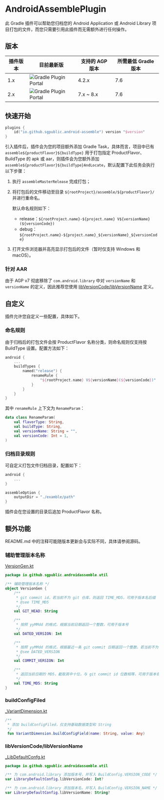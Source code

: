 # AndroidAssemblePlugin

此 Gradle 插件可以帮助您归档您的 Android Application 或 Android Library 项目打包的文件，而您只需要引用此插件而无需额外进行任何操作。

## 版本

| 插件版本 | 目前最新版                                                   | 支持的 AGP 版本 | 所需最低 Gradle 版本 |
| -------- | ------------------------------------------------------------ | --------------- | -------------------- |
| 1.x      | ![Gradle Plugin Portal](https://img.shields.io/gradle-plugin-portal/v/io.github.sgpublic.android-assemble?versionPrefix=1.) | 4.2.x           | 7.6                  |
| 2.x      | ![Gradle Plugin Portal](https://img.shields.io/gradle-plugin-portal/v/io.github.sgpublic.android-assemble?versionPrefix=2.) | 7.x ~ 8.x       | 7.6                  |

## 快速开始

```kotlin
plugins {
    id("io.github.sgpublic.android-assemble") version "$version"
}
```

引入插件后，插件会为您的项目额外添加 Gradle Task，具体而言，项目中已有 `assemble${productFlavor}${buildType}` 用于打包指定 ProductFlavor、BuildType 的 apk 或 aar，则插件会为您额外添加 `assemble${productFlavor}${buildType}AndLocate`，默认配置下此任务会执行以下步骤：

1. 执行 `assembleMasterRelease` 完成打包；

2. 将打包后的文件移动至目录 `${rootProject}/assemble/${productFlavor}/` 并进行重命名。

   默认命名规则如下：

   - release：`${rootProject.name}-${project.name} V${versionName}(${versionCode})`
   - debug：`${rootProject.name}-${project.name}_${versionName}_${versionCode}`

3. 打开文件浏览器并高亮显示打包后的文件（暂时仅支持 Windows 和 macOS）。

### 针对 AAR

由于 AGP v7 彻底移除了 `com.android.library` 中对 `versionName` 和 `versionName` 的定义，因此推荐您使用 [libVersionCode/libVersionName](#libversioncodelibversionname) 定义。

## 自定义

插件允许您自定义一些配置，具体如下。

### 命名规则

由于归档后的打包文件会按 ProductFlavor 名称分类，则命名规则仅支持按 BuildType 设置。配置方法如下：

```kotlin
android {
    ...
    buildTypes {
        named("release") {
            renameRule {
                "${rootProject.name} V${versionName}(${versionCode})"
            }
        }
    }
}
```

其中 `renameRule` 上下文为 `RenameParam`：

```kotlin
data class RenameParam(
    val flavorType: String,
    val buildType: String,
    val versionName: String = "",
    val versionCode: Int = 1,
)
```

### 归档目录规则

可自定义打包文件归档目录，配置如下：

```kotlin
android {
    ...
}

assembleOption {
    outputDir = "./examble/path"
}
```

插件会在您设置的目录后追加 ProductFlavor 名称。

## 额外功能

README.md 中的注释可能随版本更新会与实际不同，具体请参阅源码。

### 辅助管理版本名称

[VersionGen.kt](./android-assemble/src/main/kotlin/io/github/sgpublic/androidassemble/util/VersionGen.kt)

```kotlin
package io.github.sgpublic.androidassemble.util

/** 辅助管理版本名称 */
object VersionGen {
    /**
     * git commit id，若当前不为 git 仓库，则返回 TIME_MD5，可用于版本名后缀
     * @see TIME_MD5
     */
    val GIT_HEAD: String

    /**
     * 按照 yyMMdd 的格式，根据当前日期返回一个整数，可用于版本号
     */
    val DATED_VERSION: Int

    /**
     * 按照 yyMMdd 的格式，根据最近一条 git commit 日期返回一个整数，若当前不为 git 仓库，则返回 DATED_VERSION，可用于版本号
     * @see DATED_VERSION
     */
    val COMMIT_VERSION: Int

    /**
     * 返回当前日期的 MD5，截取其中十位，与 git commit id 位数相等，可用于版本名后缀
     */
    val TIME_MD5: String
}
```

### buildConfigFiled

[_VariantDimension.kt](./android-assemble/src/main/kotlin/io/github/sgpublic/androidassemble/util/_VariantDimension.kt)

```kotlin
/**
 * 添加 buildConfigFiled，仅支持基础数据类型和 String
 */
 fun VariantDimension.buildConfigField(name: String, value: Any)
```

### libVersionCode/libVersionName

[_LibDefaultConfg.kt](./android-assemble/src/main/kotlin/io/github/sgpublic/androidassemble/util/_LibDefaultConfg.kt)

```kotlin
package io.github.sgpublic.androidassemble.util

/** 为 com.android.library 添加版本号，并写入 BuildConfig.VERSION_CODE */
var LibraryDefaultConfig.libVersionCode: Int?

/** 为 com.android.library 添加版本名，并写入 BuildConfig.VERSION_NAME */
var LibraryDefaultConfig.libVersionName: String?
```
